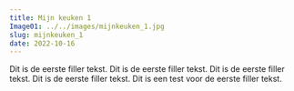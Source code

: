 ```yaml
---
title: Mijn keuken 1
Image01: ../../images/mijnkeuken_1.jpg
slug: mijnkeuken_1
date: 2022-10-16
---
```

Dit is de eerste filler tekst. Dit is de eerste filler tekst. Dit is de eerste filler tekst. Dit is de eerste filler tekst. Dit is een test voor de eerste filler tekst.